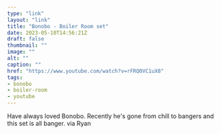 ```yaml
---
type: "link"
layout: "link"
title: "Bonobo - Boiler Room set"
date: 2023-05-10T14:56:21Z
draft: false
thumbnail: ""
image: ""
alt: ""
caption: ""
href: "https://www.youtube.com/watch?v=rFRQ0VC1uX8"
tags:
- bonobo
- boiler-room
- youtube
---
```


Have always loved Bonobo. Recently he's gone from chill to bangers and this set is all banger. via Ryan
